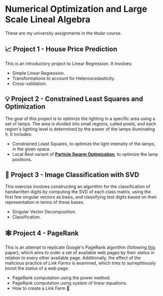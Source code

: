 # Numerical Optimization and Large Scale Lineal Algebra
These are my university assignments in the titular course.
## 📈 Project 1 - House Price Prediction
This is an introductory project to Linear Regression. It involves:
- Simple Linear Regression.
- Transformations to account for Heteroscedasticity.
- Cross-validation.

## 💡 Project 2 - Constrained Least Squares and Optimization
The goal of this project is to optimize the lighting in a specific area using a set of lamps. The area is divided into small regions, called pixels, and each region's lighting level is determined by the power of the lamps illuminating it. It includes:
- Constrained Least Squares, to optimize the light intensity of the lamps, in the given space.
- Local Best variant of [**Particle Swarm Optimization**](https://en.wikipedia.org/wiki/Particle_swarm_optimization), to optimize the lamp positions.

## 🔢 Project 3 - Image Classification with SVD
This exercise involves constructing an algorithm for the classification of handwritten digits by computing the SVD of each class matrix, using the first few singular vectors as basis, and classifying test digits based on their representation in terms of these bases.
- Singular Vector Decomposition.
- Classification.

## 🕸 Project 4 - PageRank
This is an attempt to replicate Google's PageRank algorithm (following [this](https://www.stat.uchicago.edu/~lekheng/meetings/mathofranking/ref/langville.pdf) paper), which aims to order a set of available web pages by their *status* in relation to every other available page. Additionally, the effect of the malicious practice of *Link Farms* is examined, which tries to surreptitiously boost the status of a web page.
- PageRank computation using the power method.
- PageRank computation using system of linear equations.
- How to create a Link Farm 🤫.
